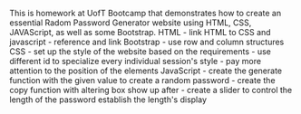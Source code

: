 This is homework at UofT Bootcamp that demonstrates how to create an essential Radom Password Generator website using HTML, CSS, JAVAScript, as well as some Bootstrap.
HTML
	- link HTML to CSS and javascript
	- reference and link Bootstrap
	- use row and column structures
CSS
    - set up the style of the website based on the requirements 
    - use different id to specialize every individual session's style
    - pay more attention to the position of the elements
JavaScript 
    - create the generate function with the given value to create a random password
    - create the copy function with altering box show up after
    - create a slider to control the length of the password
    establish the length's display 